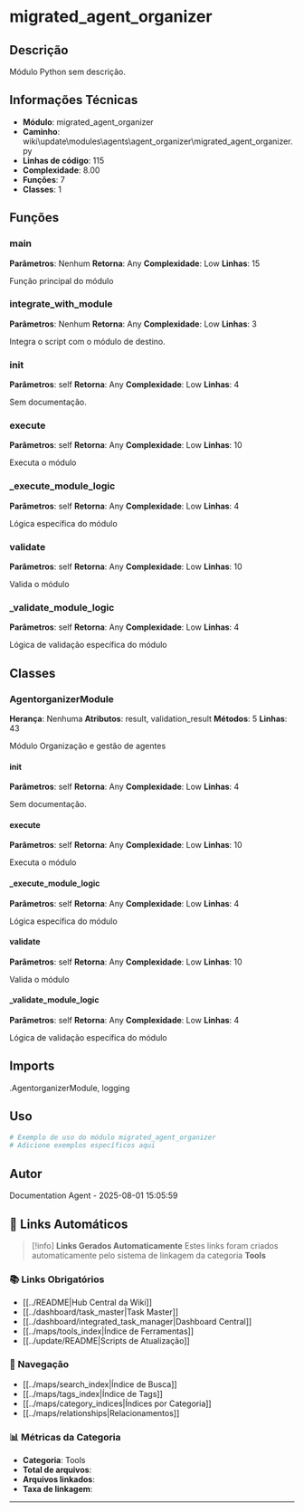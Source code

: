 # migrated_agent_organizer

## Descrição

Módulo Python sem descrição.

## Informações Técnicas

- **Módulo**: migrated_agent_organizer
- **Caminho**: wiki\update\modules\agents\agent_organizer\migrated_agent_organizer.py
- **Linhas de código**: 115
- **Complexidade**: 8.00
- **Funções**: 7
- **Classes**: 1

## Funções

### main

**Parâmetros**: Nenhum
**Retorna**: Any
**Complexidade**: Low
**Linhas**: 15

Função principal do módulo

### integrate_with_module

**Parâmetros**: Nenhum
**Retorna**: Any
**Complexidade**: Low
**Linhas**: 3

Integra o script com o módulo de destino.

### __init__

**Parâmetros**: self
**Retorna**: Any
**Complexidade**: Low
**Linhas**: 4

Sem documentação.

### execute

**Parâmetros**: self
**Retorna**: Any
**Complexidade**: Low
**Linhas**: 10

Executa o módulo

### _execute_module_logic

**Parâmetros**: self
**Retorna**: Any
**Complexidade**: Low
**Linhas**: 4

Lógica específica do módulo

### validate

**Parâmetros**: self
**Retorna**: Any
**Complexidade**: Low
**Linhas**: 10

Valida o módulo

### _validate_module_logic

**Parâmetros**: self
**Retorna**: Any
**Complexidade**: Low
**Linhas**: 4

Lógica de validação específica do módulo

## Classes

### AgentorganizerModule

**Herança**: Nenhuma
**Atributos**: result, validation_result
**Métodos**: 5
**Linhas**: 43

Módulo Organização e gestão de agentes

#### __init__

**Parâmetros**: self
**Retorna**: Any
**Complexidade**: Low
**Linhas**: 4

Sem documentação.

#### execute

**Parâmetros**: self
**Retorna**: Any
**Complexidade**: Low
**Linhas**: 10

Executa o módulo

#### _execute_module_logic

**Parâmetros**: self
**Retorna**: Any
**Complexidade**: Low
**Linhas**: 4

Lógica específica do módulo

#### validate

**Parâmetros**: self
**Retorna**: Any
**Complexidade**: Low
**Linhas**: 10

Valida o módulo

#### _validate_module_logic

**Parâmetros**: self
**Retorna**: Any
**Complexidade**: Low
**Linhas**: 4

Lógica de validação específica do módulo

## Imports

.AgentorganizerModule, logging

## Uso

```python
# Exemplo de uso do módulo migrated_agent_organizer
# Adicione exemplos específicos aqui
```

## Autor

Documentation Agent - 2025-08-01 15:05:59

## 🔗 **Links Automáticos**

> [!info] **Links Gerados Automaticamente**
> Estes links foram criados automaticamente pelo sistema de linkagem da categoria **Tools**

### **📚 Links Obrigatórios**
- [[../README|Hub Central da Wiki]]
- [[../dashboard/task_master|Task Master]]
- [[../dashboard/integrated_task_manager|Dashboard Central]]
- [[../maps/tools_index|Índice de Ferramentas]]
- [[../update/README|Scripts de Atualização]]

### **🧭 Navegação**
- [[../maps/search_index|Índice de Busca]]
- [[../maps/tags_index|Índice de Tags]]
- [[../maps/category_indices|Índices por Categoria]]
- [[../maps/relationships|Relacionamentos]]

### **📊 Métricas da Categoria**
- **Categoria**: Tools
- **Total de arquivos**: <!-- Contador automático -->
- **Arquivos linkados**: <!-- Contador automático -->
- **Taxa de linkagem**: <!-- Percentual automático -->

---

